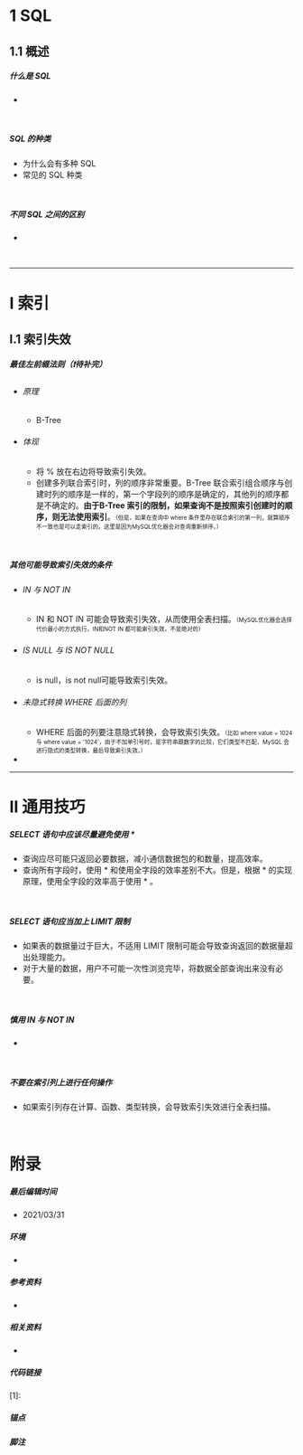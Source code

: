 # 1	SQL

## 1.1	概述

##### 什么是 SQL

- 

<br>

##### SQL 的种类

- 为什么会有多种 SQL
- 常见的 SQL 种类

<br>

##### 不同 SQL 之间的区别

- 

<BR>



---

<div STYLE="page-break-after: always;"></div>

# Ⅰ	索引

## Ⅰ.1	索引失效

##### 最佳左前缀法则（❗待补完）

- ###### 原理

  - B-Tree

- ###### 体现

  - 将 % 放在右边将导致索引失效。
  - 创建多列联合索引时，列的顺序非常重要。B-Tree 联合索引组合顺序与创建时列的顺序是一样的，第一个字段列的顺序是确定的，其他列的顺序都是不确定的。**由于B-Tree 索引的限制，如果查询不是按照索引创建时的顺序，则无法使用索引**。<font size=1>（但是，如果在查询中 where 条件里存在联合索引的第一列，就算顺序不一致也是可以走索引的。这里是因为MySQL优化器会对查询重新排序。）</font>

<br>

##### 其他可能导致索引失效的条件

- ###### IN 与 NOT IN

  - IN 和 NOT IN 可能会导致索引失效，从而使用全表扫描。<font size=1>（MySQL优化器会选择代价最小的方式执行，IN和NOT IN 都可能索引失效，不是绝对的）</font>

- ###### IS NULL 与 IS NOT NULL

  - is null，is not null可能导致索引失效。

- ###### 未隐式转换 WHERE 后面的列

  - WHERE 后面的列要注意隐式转换，会导致索引失效。<font size=1>（比如 where value = 1024 与 where value = '1024'，由于不加单引号时，是字符串跟数字的比较，它们类型不匹配，MySQL 会进行隐式的类型转换，最后导致索引失效。）</font>

- 

---

<div STYLE="page-break-after: always;"></div>

# Ⅱ	通用技巧

##### SELECT 语句中应该尽量避免使用 *

- 查询应尽可能只返回必要数据，减小通信数据包的和数量，提高效率。
- 查询所有字段时，使用 * 和使用全字段的效率差别不大。但是，根据 * 的实现原理，使用全字段的效率高于使用 * 。

<br>

##### SELECT 语句应当加上 LIMIT 限制

- 如果表的数据量过于巨大，不适用 LIMIT 限制可能会导致查询返回的数据量超出处理能力。
- 对于大量的数据，用户不可能一次性浏览完毕，将数据全部查询出来没有必要。

<br>

##### 慎用 IN 与 NOT IN

- 

<br>



##### 不要在索引列上进行任何操作

- 如果索引列存在计算、函数、类型转换，会导致索引失效进行全表扫描。

<br>



# 附录

##### 最后编辑时间

- 2021/03/31

##### 环境

- 

##### 参考资料

- 

##### 相关资料

- 

##### 代码链接

[1]:

##### 锚点

[](#1) 

##### 脚注

[^xxx]: 